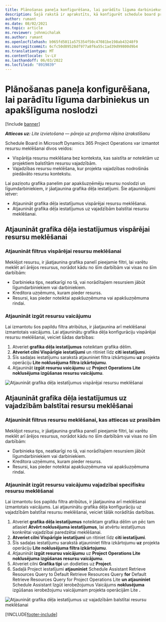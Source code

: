 ```yaml
---
title: Plānošanas paneļa konfigurēšana, lai parādītu līguma darbiniekus un apakšlīguma noslodzi
description: Šajā rakstā ir aprakstīts, kā konfigurēt schedule board programmā Microsoft Dynamics 365 Project Operations, lai rādītu apakšuzņēmēju resursu noslodzi, kad tiek pieprasīts personāls projekta resursiem.
author: rumant
ms.date: 08/02/2021
ms.topic: article
ms.reviewer: johnmichalak
ms.author: rumant
ms.openlocfilehash: b965fd5011a575354f50c47081be198ab43248f9
ms.sourcegitcommit: 6cfc50d89528df977a8f6a55c1ad39d99800d9b4
ms.translationtype: MT
ms.contentlocale: lv-LV
ms.lasthandoff: 06/03/2022
ms.locfileid: "8919839"
---
```

# <a name="configure-schedule-board-to-show-contract-workers-and-subcontracted-capacity"></a>Plānošanas paneļa konfigurēšana, lai parādītu līguma darbiniekus un apakšlīguma noslodzi 

[!include [banner](../../includes/dataverse-preview.md)]

_**Attiecas uz:** Lite izvietošana — pāreja uz proforma rēķina izrakstīšanu_

Schedule Board in Microsoft Dynamics 365 Project Operations var izmantot resursu meklēšanai divos veidos:

- Vispārēja resursu meklēšana bez konteksta, kas saistīta ar noteiktām uz projektiem balstītām resursu vajadzībām.
- Vajadzības resursu meklēšana, kur projekta vajadzības nodrošinās piedāvāto resursu kontekstu.

Lai paziņotu grafika panelim par apakšuzņēmēju resursu noslodzi un līgumdarbiniekiem, ir jāatjaunina grafika dēļa iestatījumi. Šie atjauninājumi ietver: 
- Atjaunināt grafika dēļa iestatījumus vispārējai resursu meklēšanai.
- Atjaunināt grafika dēļa iestatījumus uz vajadzībām balstītai resursu meklēšanai.

## <a name="update-schedule-board-settings-for-general-resource-search"></a>Atjaunināt grafika dēļa iestatījumus vispārējai resursu meklēšanai
### <a name="update-filters-for-general-resource-search"></a>Atjaunināt filtrus vispārējai resursu meklēšanai
Meklējot resursu, ir jāatjaunina grafika panelī pieejamie filtri, lai varētu meklēt arī ārējos resursus, norādot kādu no šīm darbībām vai visas no šīm darbībām:
  - Darbinieka tips, neatkarīgi no tā, vai norādītajiem resursiem jābūt līgumdarbiniekiem vai darbiniekiem.
  - Kreditora uzņēmums, kuram pieder resurss.
  - Resursi, kas pieder noteiktai apakšuzņēmuma vai apakšuzņēmuma rindai.
    
### <a name="update-retrieve-resource-query"></a>Atjaunināt izgūt resursu vaicājumu
Lai izmantotu šos papildu filtra atribūtus, ir jāatjaunina arī meklēšanai izmantotais vaicājums. Lai atjauninātu grafika dēļa konfigurāciju vispārējai resursu meklēšanai, veiciet šādas darbības:  
1. Atveriet **grafika dēļa iestatījumus** noteiktam grafika dēlim.
2. **Atveriet cilni Vispārīgie iestatījumi** un ritiniet līdz **citi iestatījumi**.
3. Šīs sadaļas iestatījumu sarakstā atjauniniet filtra izkārtojumu **uz** projekta operāciju **Lite noklusējuma filtra izkārtojumu**.
4. Atjaunināt **izgūt resursu vaicājumu** uz **Project Operations Lite noklusējuma izgūšanas resursu vaicājumu**.

![Atjaunināt grafika dēļa iestatījumus vispārējai resursu meklēšanai](../media/BoardSettings.png)  

## <a name="update-schedule-board-settings-for-requirementbased-resource-search"></a>Atjaunināt grafika dēļa iestatījumus uz vajadzībām balstītai resursu meklēšanai
### <a name="update-filters-for-requirement-specific-resource-search"></a>Atjaunināt filtrus resursu meklēšanai, kas attiecas uz prasībām 
Meklējot resursu, ir jāatjaunina grafika panelī pieejamie filtri, lai varētu meklēt arī ārējos resursus, norādot kādu no šīm darbībām vai visas no šīm darbībām:
 - Darbinieka tips, neatkarīgi no tā, vai norādītajiem resursiem jābūt līgumdarbiniekiem vai darbiniekiem.
 - Kreditora uzņēmums, kuram pieder resurss.
 - Resursi, kas pieder noteiktai apakšuzņēmuma vai apakšuzņēmuma rindai.

### <a name="update-retrieve-resource-query-for-requirement-specific-resource-search"></a>Atjaunināt izgūt resursu vaicājumu vajadzībai specifisku resursu meklēšanai 
Lai izmantotu šos papildu filtra atribūtus, ir jāatjaunina arī meklēšanai izmantotais vaicājums. Lai atjauninātu grafika dēļa konfigurāciju uz vajadzībām balstītai resursu meklēšanai, veiciet tālāk norādītās darbības.

1. Atveriet **grafika dēļa iestatījumus** noteiktam grafika dēlim un pēc tam atlasiet **Atvērt noklusējuma iestatījumus**, lai atvērtu iestatījumus konkrētai vajadzībai paredzētai meklēšanai.
2. **Atveriet cilni Vispārīgie iestatījumi** un ritiniet līdz **citi iestatījumi**.
3. Šīs sadaļas iestatījumu sarakstā atjauniniet filtra izkārtojumu **uz** projekta operāciju **Lite noklusējuma filtra izkārtojumu**.
4. Atjaunināt **izgūt resursu vaicājumu** uz **Project Operations Lite noklusējuma izgūšanas resursu vaicājumu**.
5. Atveriet cilni **Grafika tipi** un dodieties uz **Project**.
6. Sadaļā Project iestatījumi **atjauniniet** Schedule Assistant Retrieve Resources Query to Default Retrieve Resources Query **for** Default Retrieve Resources Query for Project Operations Lite **un atjauniniet** Schedule Assistant Izgūt ierobežojumus Vaicājums **noklusējuma** izgūšanas ierobežojumu vaicājumam projekta operācijām Lite **.**

![Atjaunināt grafika dēļa iestatījumus uz vajadzībām balstītai resursu meklēšanai](../media/SASettings.png)  

[!INCLUDE[footer-include](../../includes/footer-banner.md)]
